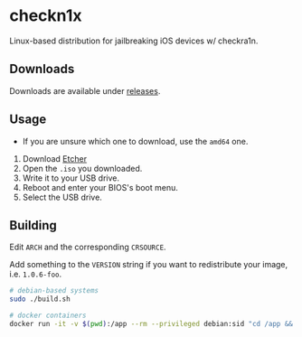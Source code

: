 # checkn1x

Linux-based distribution for jailbreaking iOS devices w/ checkra1n.

## Downloads

Downloads are available under [releases](https://github.com/asineth/checkn1x/releases).

## Usage

* If you are unsure which one to download, use the ``amd64`` one.
1. Download [Etcher](https://etcher.io)
2. Open the ``.iso`` you downloaded.
3. Write it to your USB drive.
4. Reboot and enter your BIOS's boot menu.
5. Select the USB drive.

## Building

Edit ``ARCH`` and the corresponding ``CRSOURCE``.

Add something to the ``VERSION`` string if you want to redistribute your image, i.e. ``1.0.6-foo``.

```sh
# debian-based systems
sudo ./build.sh

# docker containers
docker run -it -v $(pwd):/app --rm --privileged debian:sid "cd /app && /app/build.sh"
```
